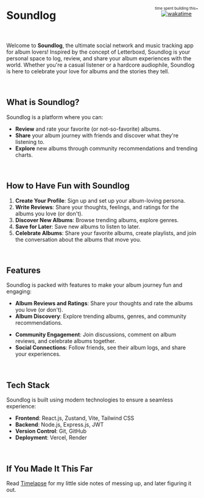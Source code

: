 <div style="display: flex; align-items: center; justify-content: space-between; padding-bottom: 20px">
  <h1>Soundlog</h1>
  <div style="display: flex; flex-direction: column; align-items: center;">
    <span style="font-size: 0.7em;">time spent building this~</span>
    <a href="https://wakatime.com/badge/user/018dc268-cd1f-405a-abd9-12f1bce09a2f/project/bff578b6-95d4-4ede-9217-079339ba6e0e">
      <img src="https://wakatime.com/badge/user/018dc268-cd1f-405a-abd9-12f1bce09a2f/project/bff578b6-95d4-4ede-9217-079339ba6e0e.svg?" alt="wakatime">
    </a>
  </div>
</div>



Welcome to **Soundlog**, the ultimate social network and music tracking app for album lovers! Inspired by the concept of Letterboxd, Soundlog is your personal space to log, review, and share your album experiences with the world. Whether you're a casual listener or a hardcore audiophile, Soundlog is here to celebrate your love for albums and the stories they tell. 

<br/>

## What is Soundlog?

Soundlog is a platform where you can:

- **Review** and rate your favorite (or not-so-favorite) albums.
- **Share** your album journey with friends and discover what they're listening to.
- **Explore** new albums through community recommendations and trending charts.

<br/>

## How to Have Fun with Soundlog

1. **Create Your Profile**: Sign up and set up your album-loving persona.
2. **Write Reviews**: Share your thoughts, feelings, and ratings for the albums you love (or don't).
3. **Discover New Albums**: Browse trending albums, explore genres.
4. **Save for Later**: Save new albums to listen to later.
5. **Celebrate Albums**: Share your favorite albums, create playlists, and join the conversation about the albums that move you.

<br/>

## Features

Soundlog is packed with features to make your album journey fun and engaging:
- **Album Reviews and Ratings**: Share your thoughts and rate the albums you love (or don't).
- **Album Discovery**: Explore trending albums, genres, and community recommendations.
<!-- - **Personalized Playlists**: Create and share playlists that reflect your unique taste in albums. -->
- **Community Engagement**: Join discussions, comment on album reviews, and celebrate albums together.
- **Social Connections**: Follow friends, see their album logs, and share your experiences.

<br/>

## Tech Stack

Soundlog is built using modern technologies to ensure a seamless experience:
- **Frontend**: React.js, Zustand, Vite, Tailwind CSS
- **Backend**: Node.js, Express.js, JWT
- **Version Control**: Git, GitHub
- **Deployment**: Vercel, Render

<br/>

## If You Made It This Far
Read [Timelapse](./timelapse.md) for my little side notes of messing up, and later figuring it out.